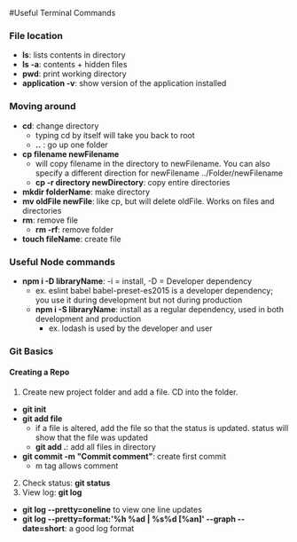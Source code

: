 #Useful Terminal Commands

### File location

- <b>ls</b>: lists contents in directory
- <b>ls -a</b>: contents + hidden files
- <b>pwd</b>: print working directory
- <b>application -v</b>: show version of the application installed


### Moving around
- <b>cd</b>: change directory
  - typing cd by itself will take you back to root
  - <b>..</b> : go up one folder
- <b>cp filename newFilename</b>
  - will copy filename in the directory to newFilename. You can also specify a different direction for newFilename ../Folder/newFilename
  - <b>cp -r directory newDirectory</b>: copy entire directories
- <b>mkdir folderName</b>: make directory
- <b>mv oldFile newFile</b>: like cp, but will delete oldFile. Works on files and directories
- <b>rm</b>: remove file
  - <b>rm -rf</b>: remove folder
- <b>touch fileName</b>: create file

### Useful Node commands
- <b>npm i -D libraryName</b>: -i = install, -D = Developer dependency
  - ex. eslint babel babel-preset-es2015 is a developer dependency; you use it during development but not during production
  - <b>npm i -S libraryName</b>: install as a regular dependency, used in both development and production
    - ex. lodash is used by the developer and user
    
### Git Basics
#### Creating a Repo
1. Create new project folder and add a file. CD into the folder.
  - <b>git init</b>
  - <b>git add file</b>
    - if a file is altered, add the file so that the status is updated. status will show that the file was updated
    - <b>git add .</b>: add all files in directory
  - <b>git commit -m "Commit comment"</b>: create first commit
    - m tag allows comment
2. Check status: <b>git status</b>
3. View log: <b>git log</b>
  - <b>git log --pretty=oneline</b> to view one line updates
  - <b>git log --pretty=format:'%h %ad | %s%d [%an]' --graph --date=short</b>: a good log format
